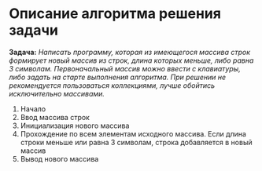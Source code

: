 # Описание алгоритма решения задачи

**Задача:** *Написать программу, которая из имеющегося массива строк формирует новый массив из строк, длина которых меньше, либо равна 3 символам. Первоначальный массив можно ввести с клавиатуры, либо задать на старте выполнения алгоритма. При решении не рекомендуется пользоваться коллекциями, лучше обойтись исключительно массивами.*

1. Начало
2. Ввод массива строк
3. Инициализация нового массива
4. Прохождение по всем элементам исходного массива. Если длина строки меньше или равна 3 символам, строка добавляется в новый массив
5. Вывод нового массива